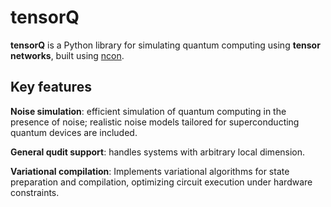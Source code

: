 # tensorQ

**tensorQ** is a Python library for simulating quantum computing using **tensor networks**, built using [ncon](https://github.com/mhauru/ncon).

## Key features
**Noise simulation**: efficient simulation of quantum computing in the presence of noise; realistic noise models tailored for superconducting quantum devices are included.

**General qudit support**: handles systems with arbitrary local dimension.

**Variational compilation**: Implements variational algorithms for state preparation and compilation, optimizing circuit execution under hardware constraints.
